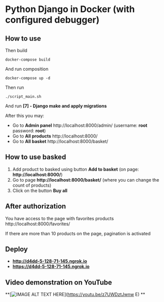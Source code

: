 # Python Django in Docker (with configured debugger)

## How to use

Then build

    docker-compose build

And run composition

    docker-compose up -d

Then run 

    ./script_main.sh

And run **[7] - Django make and apply migrations**

After this you may:
- Go to **Admin panel** http://localhost:8000/admin/ (username: **root** password: **root**)
- Go to **All products** http://localhost:8000/
- Go to **All basket** http://localhost:8000/basket/

## How to use basked
1) Add product to basked using button **Add to basket** (on page: **http://localhost:8000/**)
2) Go to page **http://localhost:8000/basket/** (where you can change the count of products)
3) Click on the button **Buy all**

## After authorization 
You have access to the page with favorites products http://localhost:8000/favorites/



If there are more than 10 products on the page, pagination is activated

## Deploy 
- **http://d4dd-5-128-71-145.ngrok.io**
- **https://d4dd-5-128-71-145.ngrok.io**

## Video demonstration on YouTube
**[![IMAGE ALT TEXT HERE](https://img.youtube.com/vi/YOUTUBE_VIDEO_ID_HERE/0.jpg)](https://youtu.be/z7UWDztJwnw
E)
**
